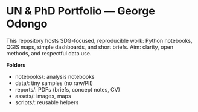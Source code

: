 ﻿# UN & PhD Portfolio — George Odongo

This repository hosts SDG-focused, reproducible work: Python notebooks, QGIS maps,
simple dashboards, and short briefs. Aim: clarity, open methods, and respectful data use.

**Folders**
- notebooks/: analysis notebooks
- data/: tiny samples (no raw/PII)
- reports/: PDFs (briefs, concept notes, CV)
- assets/: images, maps
- scripts/: reusable helpers


